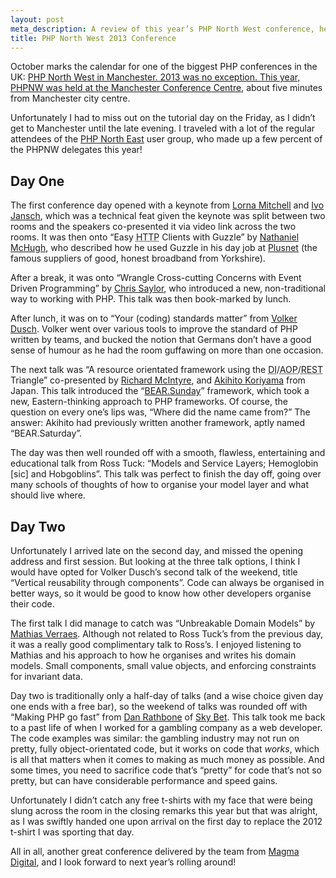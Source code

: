 ```yaml
---
layout: post
meta_description: A review of this year’s PHP North West conference, held in Manchester, UK.
title: PHP North West 2013 Conference
---
```

<p class="lead">October marks the calendar for one of the biggest PHP conferences in the UK: <a href="http://conference.phpnw.org.uk/" rel="external">PHP North West in Manchester.
  2013 was no exception.
  This year, PHPNW was held at the <a href="http://www.manchesterconferencecentre.co.uk/" rel="external">Manchester Conference Centre</a>, about five minutes from Manchester city centre.</p>

Unfortunately I had to miss out on the tutorial day on the Friday, as I didn’t get to Manchester until the late evening.
I traveled with a lot of the regular attendees of the [PHP North East](http://phpne.org.uk/) user group, who made up a few percent of the PHPNW delegates this year!

## Day One

The first conference day opened with a keynote from [Lorna Mitchell](http://www.lornajane.net/) and [Ivo Jansch](http://www.jansch.nl/), which was a technical feat given the keynote was split between two rooms and the speakers co-presented it via video link across the two rooms.
It was then onto “Easy <abbr class="initialism" title="HyperText Transfer Protocol">HTTP</abbr> Clients with Guzzle” by [Nathaniel McHugh](http://fishtrap.co.uk/), who described how he used Guzzle in his day job at [Plusnet](http://www.plus.net/) (the famous suppliers of good, honest broadband from Yorkshire).

After a break, it was onto “Wrangle Cross-cutting Concerns with Event Driven Programming” by [Chris Saylor](http://chris-saylor.com/), who introduced a new, non-traditional way to working with PHP.
This talk was then book-marked by lunch.

After lunch, it was on to “Your (coding) standards matter” from [Volker Dusch](http://edorian.github.io/).
Volker went over various tools to improve the standard of PHP written by teams, and bucked the notion that Germans don’t have a good sense of humour as he had the room guffawing on more than one occasion.

The next talk was “A resource orientated framework using the <abbr class="initialism" title="Dependency Injection">DI</abbr>/<abbr class="initialism" title="Aspect-Oriented Programming">AOP</abbr>/<abbr class="initialism" title="Representational state transfer">REST</abbr> Triangle” co-presented by [Richard McIntyre](http://mackstar.com/), and [Akihito Koriyama](http://www.kumasystem.com/) from Japan.
This talk introduced the “[BEAR.Sunday](https://github.com/koriym/BEAR.Sunday)” framework, which took a new, Eastern-thinking approach to PHP frameworks.
Of course, the question on every one’s lips was, “Where did the name came from?” The answer: Akihito had previously written another framework, aptly named “BEAR.Saturday”.

The day was then well rounded off with a smooth, flawless, entertaining and educational talk from Ross Tuck: “Models and Service Layers; Hemoglobin &#91;sic&#93; and Hobgoblins”.
This talk was perfect to finish the day off, going over many schools of thoughts of how to organise your model layer and what should live where.

## Day Two

Unfortunately I arrived late on the second day, and missed the opening address and first session.
But looking at the three talk options, I think I would have opted for Volker Dusch’s second talk of the weekend, title “Vertical reusability through components”.
Code can always be organised in better ways, so it would be good to know how other developers organise their code.

The first talk I did manage to catch was “Unbreakable Domain Models” by [Mathias Verraes](http://verraes.net/).
Although not related to Ross Tuck’s from the previous day, it was a really good complimentary talk to Ross’s.
I enjoyed listening to Mathias and his approach to how he organises and writes his domain models.
Small components, small value objects, and enforcing constraints for invariant data.

Day two is traditionally only a half-day of talks (and a wise choice given day one ends with a free bar), so the weekend of talks was rounded off with “Making PHP go fast” from [Dan Rathbone](http://thetrilemma.wordpress.com/) of [Sky Bet](http://www.skybet.com/).
This talk took me back to a past life of when I worked for a gambling company as a web developer.
The code examples was similar: the gambling industry may not run on pretty, fully object-orientated code, but it works on code that *works*, which is all that matters when it comes to making as much money as possible.
And some times, you need to sacrifice code that’s “pretty” for code that’s not so pretty, but can have considerable performance and speed gains.

Unfortunately I didn’t catch any free t-shirts with my face that were being slung across the room in the closing remarks this year but that was alright, as I was swiftly handed one upon arrival on the first day to replace the 2012 t-shirt I was sporting that day.

All in all, another great conference delivered by the team from [Magma Digital](http://www.magmadigital.co.uk/), and I look forward to next year’s rolling around!